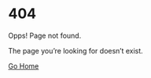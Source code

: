 <!DOCTYPE html>
<html lang="en">

  <head>
    <meta charset="UTF-8">
    <meta http-equiv="X-UA-Compatible" content="IE=edge">
    <meta name="viewport" content="width=device-width, initial-scale=1.0">
    <title>Bulma CSS 404 Page</title>
    <link rel="stylesheet" href="https://cdn.jsdelivr.net/npm/bulma@0.9.4/css/bulma.min.css">
  </head>

  <body>
    <div class="is-flex is-justify-content-center is-align-items-center" style=" height: 100vh;">
      <div class="has-text-centered">
        <h1 class="is-size-1 has-text-weight-bold has-text-primary">404</h1>
        <p class="is-size-5 has-text-weight-medium"> <span class="has-text-danger">Opps!</span> Page not found.</p>
        <p class="is-size-6 mb-2">
          The page you’re looking for doesn’t exist.
        </p>
        <a href="index.html" class="button is-primary">Go Home</a>
      </div>
    </div>
  </body>

</html>
